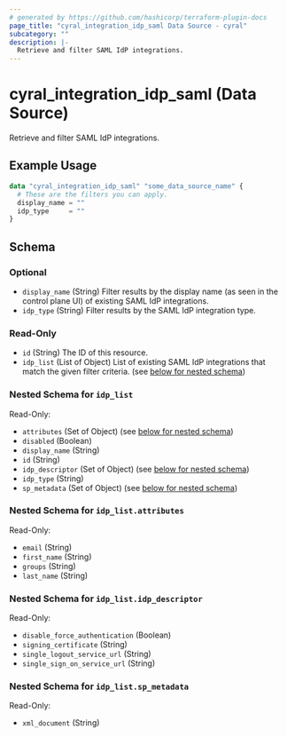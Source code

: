 ```yaml
---
# generated by https://github.com/hashicorp/terraform-plugin-docs
page_title: "cyral_integration_idp_saml Data Source - cyral"
subcategory: ""
description: |-
  Retrieve and filter SAML IdP integrations.
---
```


# cyral_integration_idp_saml (Data Source)

Retrieve and filter SAML IdP integrations.

## Example Usage

```terraform
data "cyral_integration_idp_saml" "some_data_source_name" {
  # These are the filters you can apply.
  display_name = ""
  idp_type     = ""
}
```

<!-- schema generated by tfplugindocs -->

## Schema

### Optional

- `display_name` (String) Filter results by the display name (as seen in the control plane UI) of existing SAML IdP integrations.
- `idp_type` (String) Filter results by the SAML IdP integration type.

### Read-Only

- `id` (String) The ID of this resource.
- `idp_list` (List of Object) List of existing SAML IdP integrations that match the given filter criteria. (see [below for nested schema](#nestedatt--idp_list))

<a id="nestedatt--idp_list"></a>

### Nested Schema for `idp_list`

Read-Only:

- `attributes` (Set of Object) (see [below for nested schema](#nestedobjatt--idp_list--attributes))
- `disabled` (Boolean)
- `display_name` (String)
- `id` (String)
- `idp_descriptor` (Set of Object) (see [below for nested schema](#nestedobjatt--idp_list--idp_descriptor))
- `idp_type` (String)
- `sp_metadata` (Set of Object) (see [below for nested schema](#nestedobjatt--idp_list--sp_metadata))

<a id="nestedobjatt--idp_list--attributes"></a>

### Nested Schema for `idp_list.attributes`

Read-Only:

- `email` (String)
- `first_name` (String)
- `groups` (String)
- `last_name` (String)

<a id="nestedobjatt--idp_list--idp_descriptor"></a>

### Nested Schema for `idp_list.idp_descriptor`

Read-Only:

- `disable_force_authentication` (Boolean)
- `signing_certificate` (String)
- `single_logout_service_url` (String)
- `single_sign_on_service_url` (String)

<a id="nestedobjatt--idp_list--sp_metadata"></a>

### Nested Schema for `idp_list.sp_metadata`

Read-Only:

- `xml_document` (String)
